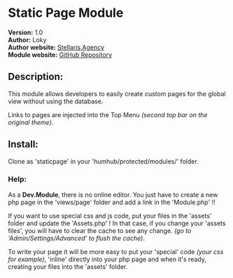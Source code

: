 # Static Page Module
__Version:__ 1.0  
__Author:__ Loky  
__Author website:__ [Stellaris.Agency](http://stellaris.agency)  
__Module website:__ [GitHub Repository](https://github.com/StellarisAgency/humhub-modules-staticpage)

## Description:
This module allows developers to easily create custom pages for the global view without using the database.

Links to pages are injected into the Top Menu _(second top bar on the original theme)_.

## Install: 
Clone as 'staticpage' in your 'humhub/protected/modules/' folder.

### Help:
As a __Dev.Module__, there is no online editor.
You just have to create a new php page in the 'views/page' folder and add a link in the 'Module.php' !!

If you want to use special css and js code, put your files in the 'assets' folder and update the 'Assets.php' !
In that case, if you change your 'assets files', you will have to clear the cache to see any change. _(go to 'Admin/Settings/Advanced' to flush the cache)_.

To write your page it will be more easy to put your 'special' code _(your css for example)_, 'inline' directly into your php page and when it's ready, creating your files into the 'assets' folder.
